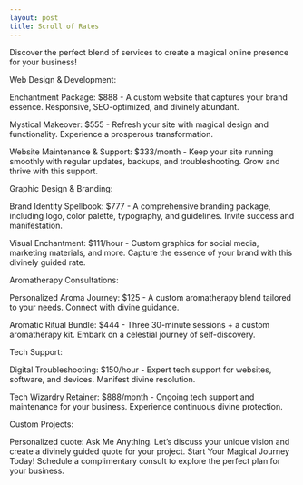```yaml
---
layout: post
title: Scroll of Rates
---
```


Discover the perfect blend of services to create a magical online presence for your business!

Web Design & Development:

Enchantment Package: $888 - A custom website that captures your brand essence. Responsive, SEO-optimized, and divinely abundant.

Mystical Makeover: $555 - Refresh your site with magical design and functionality. Experience a prosperous transformation.

Website Maintenance & Support: $333/month - Keep your site running smoothly with regular updates, backups, and troubleshooting. Grow and thrive with this support.

Graphic Design & Branding:

Brand Identity Spellbook: $777 - A comprehensive branding package, including logo, color palette, typography, and guidelines. Invite success and manifestation.

Visual Enchantment: $111/hour - Custom graphics for social media, marketing materials, and more. Capture the essence of your brand with this divinely guided rate.

Aromatherapy Consultations:

Personalized Aroma Journey: $125 - A custom aromatherapy blend tailored to your needs. Connect with divine guidance.

Aromatic Ritual Bundle: $444 - Three 30-minute sessions + a custom aromatherapy kit. Embark on a celestial journey of self-discovery.

Tech Support:

Digital Troubleshooting: $150/hour - Expert tech support for websites, software, and devices. Manifest divine resolution.

Tech Wizardry Retainer: $888/month - Ongoing tech support and maintenance for your business. Experience continuous divine protection.

Custom Projects:

Personalized quote: Ask Me Anything. Let’s discuss your unique vision and create a divinely guided quote for your project. Start Your Magical Journey Today! Schedule a complimentary consult to explore the perfect plan for your business. 
